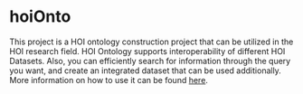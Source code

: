 # hoiOnto
This project is a HOI ontology construction project that can be utilized in the HOI research field. HOI Ontology supports interoperability of different HOI Datasets. Also, you can efficiently search for information through the query you want, and create an integrated dataset that can be used additionally. More information on how to use it can be found [here](https://drive.google.com/drive/folders/1J8mN63bNIrTdBQzq7Lpjp4qxMXgYI-yF?usp=sharing).
